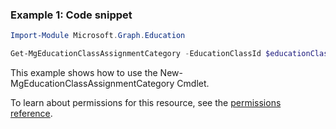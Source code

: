 ### Example 1: Code snippet

```powershellImport-Module Microsoft.Graph.Education

Get-MgEducationClassAssignmentCategory -EducationClassId $educationClassId
```
This example shows how to use the New-MgEducationClassAssignmentCategory Cmdlet.
To learn about permissions for this resource, see the [permissions reference](/graph/permissions-reference).


